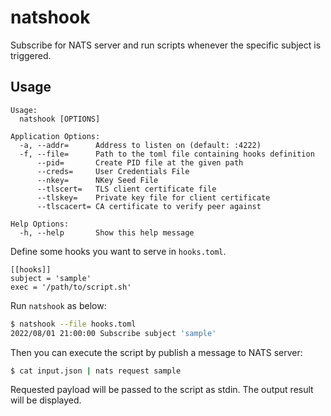 # natshook
Subscribe for NATS server and run scripts whenever the specific subject is triggered.

## Usage

```
Usage:
  natshook [OPTIONS]

Application Options:
  -a, --addr=      Address to listen on (default: :4222)
  -f, --file=      Path to the toml file containing hooks definition
      --pid=       Create PID file at the given path
      --creds=     User Credentials File
      --nkey=      NKey Seed File
      --tlscert=   TLS client certificate file
      --tlskey=    Private key file for client certificate
      --tlscacert= CA certificate to verify peer against

Help Options:
  -h, --help       Show this help message
```


Define some hooks you want to serve in `hooks.toml`.

```
[[hooks]]
subject = 'sample'
exec = '/path/to/script.sh'
```

Run `natshook` as below:

```sh
$ natshook --file hooks.toml
2022/08/01 21:00:00 Subscribe subject 'sample'
```

Then you can execute the script by publish a message to NATS server:

```bash
$ cat input.json | nats request sample
```

Requested payload will be passed to the script as stdin.
The output result will be displayed.
